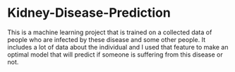 # Kidney-Disease-Prediction
This is a machine learning project that is trained on a collected data of people who are infected by these disease and some other people.  It includes a lot of data about the individual and I used that feature to make an optimal model that will predict if someone is suffering from this disease or not.
